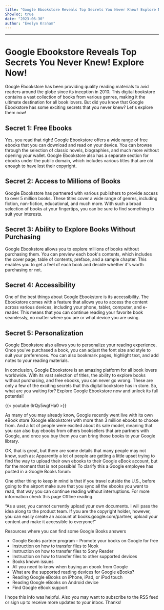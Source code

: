 ```yaml
---
title: "Google Ebookstore Reveals Top Secrets You Never Knew! Explore Now!"
ShowToc: true 
date: "2023-06-30"
author: "Evelyn Kraham"
---
```

*****
# Google Ebookstore Reveals Top Secrets You Never Knew! Explore Now!

Google Ebookstore has been providing quality reading materials to avid readers around the globe since its inception in 2010. This digital bookstore contains a vast collection of books from various genres, making it the ultimate destination for all book lovers. But did you know that Google Ebookstore has some exciting secrets that you never knew? Let's explore them now!

## Secret 1: Free Ebooks

Yes, you read that right! Google Ebookstore offers a wide range of free ebooks that you can download and read on your device. You can browse through the selection of classic novels, biographies, and much more without opening your wallet. Google Ebookstore also has a separate section for ebooks under the public domain, which includes various titles that are old enough to have lost their copyright.

## Secret 2: Access to Millions of Books

Google Ebookstore has partnered with various publishers to provide access to over 5 million books. These titles cover a wide range of genres, including fiction, non-fiction, educational, and much more. With such a broad selection of books at your fingertips, you can be sure to find something to suit your interests.

## Secret 3: Ability to Explore Books Without Purchasing

Google Ebookstore allows you to explore millions of books without purchasing them. You can preview each book's contents, which includes the cover page, table of contents, preface, and a sample chapter. This enables you to get a feel of each book and decide whether it's worth purchasing or not.

## Secret 4: Accessibility

One of the best things about Google Ebookstore is its accessibility. The Ebookstore comes with a feature that allows you to access the content across various devices, including your phone, tablet, computer, and e-reader. This means that you can continue reading your favorite book seamlessly, no matter where you are or what device you are using.

## Secret 5: Personalization

Google Ebookstore also allows you to personalize your reading experience. Once you've purchased a book, you can adjust the font size and style to suit your preferences. You can also bookmark pages, highlight text, and add notes to your reading materials.

In conclusion, Google Ebookstore is an amazing platform for all book lovers worldwide. With its vast selection of titles, the ability to explore books without purchasing, and free ebooks, you can never go wrong. These are only a few of the exciting secrets that this digital bookstore has in store. So, what are you waiting for? Explore Google Ebookstore now and unlock its full potential!

{{< youtube 6rQy5wgfHa0 >}} 



As many of you may already know, Google recently went live with its own eBook store (Google eBookstore) with more than 3 million ebooks to choose from. And a lot of people were excited about its sale model, meaning that you can also buy ebooks from others booksellers that are partners with Google, and once you buy them you can bring those books to your Google library.
 
OK, that is great, but there are some details that many people may not know, such as: Apparently a lot of people are getting a little upset trying to find the way to upload their own ebooks to their Google eBook account, but for the moment that is not possible! To clarify this a Google employee has posted in a Google Books forum:
 
One other thing to keep in mind is that if you travel outside the U.S., before going to the airport make sure that you sync all the ebooks you want to read, that way you can continue reading without interruptions. For more information check this page Offline reading.
 
“As a user, you cannot currently upload your own documents. I will pass the idea along to the product team. If you are the copyright holder, however, you can easily create an account at books.google.com/partner, upload your content and make it accessible to everyone!”
 
Resources where you can find some Google Books answers
 
- Google Books partner program – Promote your books on Google for free
 - Instruction on how to transfer files to Nook
 - Instruction on how to transfer files to Sony Reader
 - Instruction on how to transfer files to other supported devices
 - Books known issues
 - All you need to know when buying an ebook from Google
 - What are the supported reading devices for Google eBooks?
 - Reading Google eBooks on iPhone, iPad, or iPod touch
 - Reading Google eBooks on Android device
 - Find Google eBook support

 
I hope this info was helpful. Also you may want to subscribe to the RSS feed or sign up to receive more updates to your inbox. Thanks!




